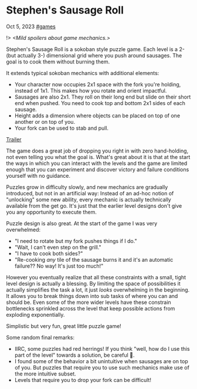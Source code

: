 # Stephen's Sausage Roll

<span class="date">Oct 5, 2023</span>
<span class="tags">[#games](/blog/#games)</span>

!> _\<Mild spoilers about game mechanics.\>_

Stephen's Sausage Roll is a sokoban style puzzle game.
Each level is a 2- (but actually 3-) dimensional grid where you push around sausages.
The goal is to cook them without burning them.

It extends typical sokoban mechanics with additional elements:

- Your character now occupies 2x1 space with the fork you're holding, instead of 1x1.
  This makes how you rotate and orient impactful.
- Sausages are also 2x1.
  They roll on their long end but slide on their short end when pushed.
  You need to cook top and bottom 2x1 sides of each sausage.
- Height adds a dimension where objects can be placed on top of one another or on top of you.
- Your fork can be used to stab and pull.

[Trailer](https://www.youtube.com/embed/lCNqYLGwqxU ":include :type=iframe class=video frameborder=0 allowfullscreen")

The game does a great job of dropping you right in with zero hand-holding, not even telling you what the goal is.
What's great about it is that at the start the ways in which you can interact with the levels and the game are limited enough that you can experiment and discover victory and failure conditions yourself with no guidance.

Puzzles grow in difficulty slowly, and new mechanics are gradually introduced, but not in an artificial way:
Instead of an ad-hoc notion of "unlocking" some new ability, every mechanic is actually technically available from the get go.
It's just that the earlier level designs don't give you any opportunity to execute them.

Puzzle design is also great.
At the start of the game I was very overwhelmed:

- "I need to rotate but my fork pushes things if I do."
- "Wait, I can't even step on the grill."
- "I have to cook both sides?"
- "Re-cooking _any_ tile of the sausage burns it and it's an automatic failure?? No way! It's just too much!"

However you eventually realize that all these constraints with a small, tight level design is actually a blessing.
By limiting the space of possibilities it actually simplifies the task a lot, it just _looks_ overwhelming in the beginning.
It allows you to break things down into sub tasks of where you can and should be.
Even some of the more wider levels have these constrain bottlenecks sprinkled across the level that keep possible actions from exploding exponentially.

Simplistic but very fun, great little puzzle game!

Some random final remarks:

- IIRC, some puzzles <span class="spoiler">had red herrings! If you think "well, how do I use this part of the level" towards a solution,</span> be careful 🤣.
- I found some of the behavior a bit unintuitive when sausages are on top of you. But puzzles that require you to use such mechanics make use of the more intuitive subset.
- Levels that require <span class="spoiler">you to drop your fork</span> can be difficult!

<div class="comments-div">
<giscus-widget
  id="/blog/sausage"
  repo="oir/oir.github.io"
  repoid="MDEwOlJlcG9zaXRvcnk5Nzk5Nzc3Ng=="
  category="Blog comments"
  categoryid="DIC_kwDOBddT0M4CZwjU"
  mapping="specific"
  term="Stephen's Sausage Roll"
  reactionsenabled="1"
  emitmetadata="0"
  inputposition="bottom"
  theme="https://wtimesx.com/styles/comments.css"
  lang="en"
  loading="lazy"
/>
</div>
